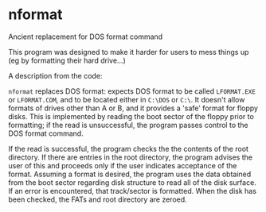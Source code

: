 # nformat
Ancient replacement for DOS format command

This program was designed to make it harder for users to mess things up (eg by formatting their hard drive...)

A description from the code:

`nformat` replaces DOS format: expects DOS format to be called `LFORMAT.EXE` or `LFORMAT.COM`, and to be located either in 
`C:\DOS` or `C:\`.  It doesn't allow formats of drives other than A or B, and it provides a 'safe' format for floppy disks.
This is implemented by reading the boot sector of the floppy prior to formatting; if the read is unsuccessful, the program 
passes control to the DOS format command.

If the read is successful, the program checks the the contents of the root directory.  If there are entries in the root
directory, the program advises the user of this and proceeds only if the user indicates acceptance of the format.  Assuming a
format is desired, the program uses the data obtained from the boot sector regarding disk structure to read all of the disk 
surface.  If an error is encountered, that track/sector is formatted.  When the disk has been checked, the FATs and root 
directory are zeroed. 
